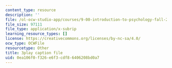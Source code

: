 ```yaml
---
content_type: resource
description: ''
file: /ol-ocw-studio-app/courses/9-00-introduction-to-psychology-fall-2004/0ea106f0f326e6f3cdf86406208bd0a7_10498.srt
file_size: 97111
file_type: application/x-subrip
learning_resource_types: []
license: https://creativecommons.org/licenses/by-nc-sa/4.0/
ocw_type: OCWFile
resourcetype: Other
title: 3play caption file
uid: 0ea106f0-f326-e6f3-cdf8-6406208bd0a7
---
```

